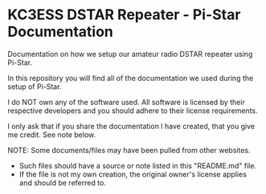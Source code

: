 # KC3ESS DSTAR Repeater - Pi-Star Documentation

Documentation on how we setup our amateur radio DSTAR repeater using Pi-Star.

In this repository you will find all of the documentation we used during the setup of Pi-Star.

I do NOT own any of the software used. All software is licensed by their respective developers and you should adhere to their license requirements.

I only ask that if you share the documentation I have created, that you give me credit. See note below.

NOTE: Some documents/files may have been pulled from other websites. 
  -	  Such files should have a source or note listed in this "README.md" file. 
  -   If the file is not my own creation, the original owner's license applies and should be referred to.
